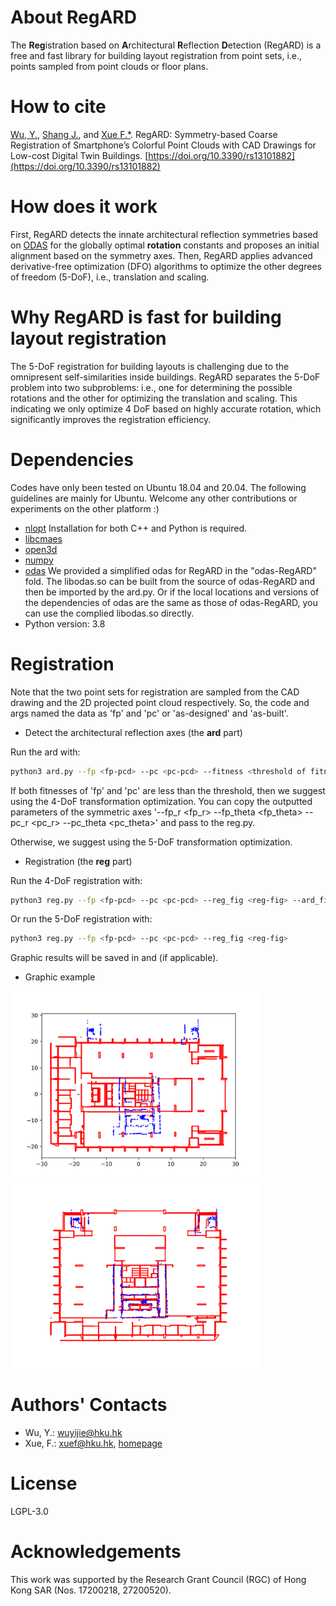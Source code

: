 # About RegARD

The **Reg**istration based on **A**rchitectural **R**eflection **D**etection (RegARD) is a free and fast library for building layout registration from point sets, i.e., points sampled from point clouds or floor plans.

# How to cite

[Wu, Y.](mailto:wuyijie@hku.hk?subject=[GitHub]RegARD), [Shang J.](mailto:jgshang@cug.edu.cn?subject=[GitHub]RegARD), and [Xue F.*](mailto:xuef@hku.hk?subject=[GitHub]RegARD). RegARD: Symmetry-based Coarse Registration of Smartphone’s Colorful Point Clouds with CAD Drawings for Low-cost Digital Twin Buildings. [https://doi.org/10.3390/rs13101882](https://doi.org/10.3390/rs13101882)

# How does it work

First, RegARD detects the innate architectural reflection symmetries based on [ODAS](//github.com/ffxue/odas) for the globally optimal **rotation** constants and proposes an initial alignment based on the symmetry axes. 
Then, RegARD applies advanced derivative-free optimization (DFO) algorithms to optimize the other degrees of freedom (5-DoF), i.e., translation and scaling. 

# Why RegARD is fast for building layout registration
The 5-DoF registration for building layouts is challenging due to the omnipresent self-similarities inside buildings. RegARD separates the 5-DoF problem into two subproblems: i.e., one for determining the possible rotations and the other for optimizing the translation and scaling. This indicating we only optimize 4 DoF based on highly accurate rotation, which significantly improves the registration efficiency. 

# Dependencies

Codes have only been tested on Ubuntu 18.04 and 20.04. The following guidelines are mainly for Ubuntu. 
Welcome any other contributions or experiments on the other platform :)

- [nlopt](//nlopt.readthedocs.io/) 
Installation for both C++ and Python is required. 
- [libcmaes](//github.com/beniz/libcmaes)   
- [open3d](//pypi.org/project/open3d/)
- [numpy](//pypi.org/project/numpy/)
- [odas](//github.com/ffxue/odas)
We provided a simplified odas for RegARD in the "odas-RegARD" fold. The libodas.so can be built from the source of odas-RegARD and then be imported by the ard.py. Or if the local locations and versions of the dependencies of odas are the same as those of odas-RegARD, you can use the complied libodas.so directly.
- Python version: 3.8

# Registration

Note that the two point sets for registration are sampled from the CAD drawing and the 2D projected point cloud respectively. So, the code and args named the data as 'fp' and 'pc' or 'as-designed' and 'as-built'.

- Detect the architectural reflection axes (the **ard** part)

Run the ard with:
```sh
python3 ard.py --fp <fp-pcd> --pc <pc-pcd> --fitness <threshold of fitness>
```

If both fitnesses of 'fp' and 'pc' are less than the threshold, then we suggest using the 4-DoF transformation optimization. You can copy the outputted parameters of the symmetric axes '--fp_r <fp_r> --fp_theta <fp_theta> --pc_r <pc_r> --pc_theta <pc_theta>' and pass to the reg.py.

Otherwise, we suggest using the 5-DoF transformation optimization. 

- Registration (the **reg** part)

Run the 4-DoF registration  with:
```sh
python3 reg.py --fp <fp-pcd> --pc <pc-pcd> --reg_fig <reg-fig> --ard_fig <ard-fig> --fp_r <fp_r> --fp_theta <fp_theta> --pc_r <pc_r> --pc_theta <pc_theta>
```
Or run the 5-DoF registration  with:
```sh
python3 reg.py --fp <fp-pcd> --pc <pc-pcd> --reg_fig <reg-fig>
```
Graphic results will be saved in <reg-fig> and <ard-fig> (if applicable).
- Graphic example
<img src="./before.png" alt="Before registration" width="400"/>
<img src="./after.png" alt="After registration" width="400"/>

# Authors' Contacts

- Wu, Y.: [wuyijie@hku.hk](mailto:wuyijie@hku.hk?subject=[GitHub]RegARD)
- Xue, F.: [xuef@hku.hk](mailto:xuef@hku.hk?subject=[GitHub]RegARD), [homepage](//frankxue.com/)

# License

LGPL-3.0

# Acknowledgements

This work was supported by the Research Grant Council (RGC) of Hong Kong SAR (Nos. 17200218, 27200520).
